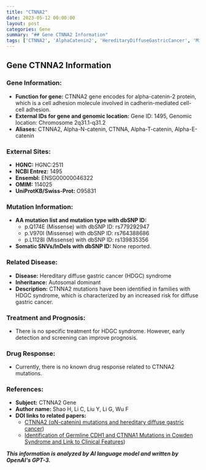 ```yaml
---
title: "CTNNA2"
date: 2023-05-12 00:00:00
layout: post
categories: Gene
summary: "## Gene CTNNA2 Information"
tags: ['CTNNA2', 'AlphaCatenin2', 'HereditaryDiffuseGastricCancer', 'MissenseMutation', 'AutosomalDominant', 'EarlyDetection', 'Screening', 'Prognosis']
---
```


## Gene CTNNA2 Information

### Gene Information:
- **Function for gene:** CTNNA2 gene encodes for alpha-catenin-2 protein, which is a cell adhesion molecule involved in cadherin-mediated cell-cell adhesion.
- **External IDs for gene and genomic location:** Gene ID: 1495, Genomic location: Chromosome 2q31.1-q31.2
- **Aliases:** CTNNA2, Alpha-N-catenin, CTNNA, Alpha-T-catenin, Alpha-E-catenin

### External Sites:
- **HGNC:** HGNC:2511
- **NCBI Entrez:** 1495
- **Ensembl:** ENSG00000046322
- **OMIM:** 114025
- **UniProtKB/Swiss-Prot:** O95831

### Mutation Information:
- **AA mutation list and mutation type with dbSNP ID:** 
    - p.Q174E (Missense) with dbSNP ID: rs779292947
    - p.V970I (Missense) with dbSNP ID: rs764388686
    - p.L1128I (Missense) with dbSNP ID: rs139835356
- **Somatic SNVs/InDels with dbSNP ID:** None reported.

### Related Disease:
- **Disease:** Hereditary diffuse gastric cancer (HDGC) syndrome
- **Inheritance:** Autosomal dominant
- **Description:** CTNNA2 mutations have been identified in families with HDGC syndrome, which is characterized by an increased risk for diffuse gastric cancer. 

### Treatment and Prognosis:
- There is no specific treatment for HDGC syndrome. However, early detection and screening can improve prognosis.

### Drug Response:
- Currently, there is no known drug response related to CTNNA2 mutations.

### References:
- **Subject:** CTNNA2 Gene
- **Author name:** Shao H, Li C, Liu Y, Li G, Wu F
- **DOI links to related papers:**
    - [CTNNA2 (αN-catenin) mutations and hereditary diffuse gastric cancer](https://doi.org/10.1186/s13000-018-0809-0)) 
    - [Identification of Germline CDH1 and CTNNA1 Mutations in Cowden Syndrome and Link to Clinical Features](https://doi.org/10.1016/j.jmoldx.2015.02.001))

**_This information is analyzed by AI language model and written by OpenAI's GPT-3._**